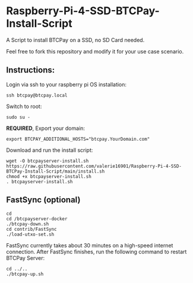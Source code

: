 # Raspberry-Pi-4-SSD-BTCPay-Install-Script
A Script to install BTCPay on a SSD, no SD Card needed.

Feel free to fork this repository and modify it for your use case scenario.

## Instructions:

Login via ssh to your raspberry pi OS installation:

```
ssh btcpay@btcpay.local
```

Switch to root:

```
sudo su -
```

**REQUIRED**, Export your domain:

```
export BTCPAY_ADDITIONAL_HOSTS="btcpay.YourDomain.com"
```

Download and run the install script:

```
wget -O btcpayserver-install.sh https://raw.githubusercontent.com/valerie16901/Raspberry-Pi-4-SSD-BTCPay-Install-Script/main/install.sh
chmod +x btcpayserver-install.sh
. btcpayserver-install.sh
```

## FastSync (optional)

```
cd
cd /btcpayserver-docker
./btcpay-down.sh
cd contrib/FastSync
./load-utxo-set.sh

```

FastSync currently takes about 30 minutes on a high-speed internet connection. After FastSync finishes, run the following command to restart BTCPay Server:

```
cd ../..
./btcpay-up.sh
```
